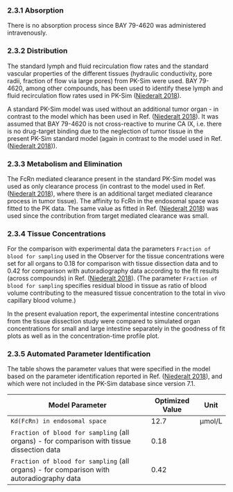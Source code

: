 ### 2.3.1	Absorption

There is no absorption process since BAY 79-4620 was administered intravenously.

### 2.3.2	Distribution

The standard lymph and fluid recirculation flow rates and the standard vascular properties of the different tissues (hydraulic conductivity, pore radii, fraction of flow via large pores) from PK-Sim were used. BAY 79-4620, among other compounds, has been used to identify these lymph and fluid recirculation flow rates used in PK-Sim ([Niederalt 2018](#5-references)).  

A standard PK-Sim model was used without an additional tumor organ - in contrast to the model which has been used in Ref. ([Niederalt 2018](#5-references)).  It was assumed that BAY 79-4620 is not cross-reactive to murine CA IX, i.e. there is no drug-target binding due to the neglection of tumor tissue in the present PK-Sim standard model (again in contrast to the model used in Ref. ([Niederalt 2018](#5-references))).   

### 2.3.3	Metabolism and Elimination

The FcRn mediated clearance present in the standard PK-Sim model was  used as only clearance process (in contrast to the model used in Ref. ([Niederalt 2018](#5-references)), where there is an additional target mediated clearance process in tumor tissue). The affinity to FcRn in the endosomal space was fitted to the PK data. The same value as fitted in Ref. ([Niederalt 2018](#5-references)) was used since the contribution from  target mediated clearance was small.   

### 2.3.4	Tissue Concentrations

For the comparison with experimental data the parameters `Fraction of blood for sampling` used in the Observer for the tissue concentrations were set for all organs to 0.18 for comparison with tissue dissection data and to 0.42 for comparison with autoradiography data according to the fit results (across compounds) in Ref. ([Niederalt 2018](#5-references)). (The parameter `Fraction of blood for sampling` specifies residual blood in tissue as ratio of blood volume contributing to the measured tissue concentration to the total in vivo capillary blood volume.)

In the present evaluation report, the experimental intestine concentrations from the tissue dissection study were compared to simulated organ concentrations for small and large intestine separately in the goodness of fit plots as well as in the concentration-time profile plot. 

   

### 2.3.5	Automated Parameter Identification

The table shows the parameter values that were specified in the model based on the parameter identification reported in Ref. ([Niederalt 2018](#5-references)), and which were not included in the PK-Sim database since version 7.1.

| Model Parameter                                              | Optimized Value | Unit   |
| ------------------------------------------------------------ | --------------- | ------ |
| `Kd(FcRn) in endosomal space`                                | 12.7            | µmol/L |
| `Fraction of blood for sampling` (all organs) - for comparison with tissue dissection data | 0.18            |        |
| `Fraction of blood for sampling` (all organs) - for comparison with autoradiography data | 0.42            |        |

